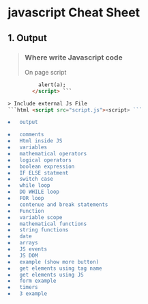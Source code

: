 # javascript Cheat Sheet

## 1. Output
>### Where write Javascript code 
> On page script
 ```html <script type="text/javascript">
           alert(a);
         </script> ```

> Include external Js File
```html <script src="script.js"><script> ```

⦁	output

⦁	comments
⦁	Html inside JS
⦁	variables
⦁	mathematical operators
⦁	logical operators
⦁	boolean expression
⦁	IF ELSE statment
⦁	switch case
⦁	while loop
⦁	DO WHILE loop
⦁	FOR loop
⦁	contenue and break statements
⦁	Function
⦁	variable scope
⦁	mathematical functions
⦁	string functions
⦁	date
⦁	arrays
⦁	JS events
⦁	JS DOM
⦁	example (show more button)
⦁	get elements using tag name
⦁	get elements using JS
⦁	form example
⦁	timers
⦁	3 example
